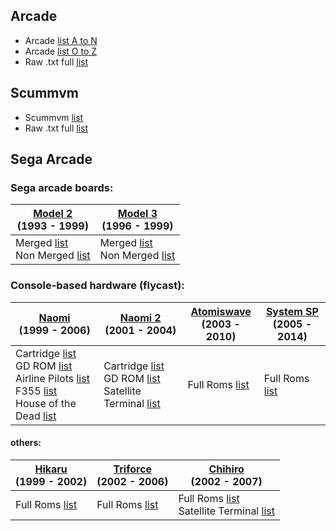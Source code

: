 ## Arcade 
- Arcade [list A to N](https://github.com/matakko/rom-name/blob/main/systems/arcade-a-to-n.md)
- Arcade [list O to Z](https://github.com/matakko/rom-name/blob/main/systems/arcade-o-to-z.md)
- Raw .txt full [list](https://github.com/matakko/rom-name/blob/main/txt/arcade-name.txt)


## Scummvm

- Scummvm  [list](https://github.com/matakko/rom-name/blob/main/systems/scummvm.md)
- Raw .txt full [list](https://github.com/matakko/rom-name/blob/main/txt/scummvm-name.txt)

## Sega Arcade 
### Sega arcade boards:
  
| [Model 2](https://github.com/matakko/rom-name/blob/main/systems/model2.md) <br /> (1993 - 1999)    | [Model 3](https://github.com/matakko/rom-name/blob/main/systems/model3.md) <br /> (1996 - 1999)    |
| -------------------------------------------------------------------------------------------------- | -------------------------------------------------------------------------------------------------- | 
| Merged [list](https://github.com/matakko/rom-name/blob/main/systems/model2.md#merged-list) <br /> Non Merged [list](https://github.com/matakko/rom-name/blob/main/systems/model2.md#non-merged-list) | Merged [list](https://github.com/matakko/rom-name/blob/main/systems/model3.md#merged-list) <br />Non Merged [list](https://github.com/matakko/rom-name/blob/main/systems/model3.md#non-merged-list) |
### Console-based hardware (flycast):

|  [Naomi](https://github.com/matakko/rom-name/blob/main/systems/naomi.md) <br /> (1999 - 2006)    |  [Naomi 2](https://github.com/matakko/rom-name/blob/main/systems/naomi2.md) <br /> (2001 - 2004)    |  [Atomiswave](https://github.com/matakko/rom-name/blob/main/systems/atomiswave.md) <br /> (2003 - 2010)    | [System SP](https://github.com/matakko/rom-name/blob/main/systems/systemsp.md) <br /> (2005 - 2014)    | 
| ------------------------ | ------------------------ | ------------------------ | ------------------------ | 
| Cartridge [list](https://github.com/matakko/rom-name/blob/main/systems/naomi.md#roms-list) <br /> GD ROM [list](https://github.com/matakko/rom-name/blob/main/systems/naomi.md#roms-list-1) <br /> Airline Pilots [list](https://github.com/matakko/rom-name/blob/main/systems/naomi.md#airline-pilots) <br /> F355 [list](https://github.com/matakko/rom-name/blob/main/systems/naomi.md#f355) <br /> House of the Dead [list](https://github.com/matakko/rom-name/blob/main/systems/naomi.md#house-of-the-dead)     | Cartridge [list](https://github.com/matakko/rom-name/blob/main/systems/naomi2.md#naomi-2-cartridge)<br /> GD ROM [list](https://github.com/matakko/rom-name/blob/main/systems/naomi2.md#naomi-2-gd-rom)  <br />Satellite Terminal [list](https://github.com/matakko/rom-name/blob/main/systems/naomi2.md#naomi-2-satellite-terminal)  | Full Roms [list](https://github.com/matakko/rom-name/blob/main/systems/atomiswave.md#roms-list) | Full Roms [list](https://github.com/matakko/rom-name/blob/main/systems/systemsp.md#roms-list)  |

#### others:

| [Hikaru](https://github.com/matakko/rom-name/blob/main/systems/hikaru.md)<br />(1999 - 2002) | [Triforce](https://github.com/matakko/rom-name/blob/main/systems/triforce.md)<br />(2002 - 2006)  | [Chihiro](https://github.com/matakko/rom-name/blob/main/systems/chihiro.md)<br />(2002 - 2007) |  
| ------------------------ | ------------------------------- | ------------------------ | 
| Full Roms [list](https://github.com/matakko/rom-name/blob/main/systems/hikaru.md#roms-list) | Full Roms [list](https://github.com/matakko/rom-name/blob/main/systems/triforce.md#triforce) | Full Roms [list](https://github.com/matakko/rom-name/blob/main/systems/chihiro.md#chihiro) <br /> Satellite Terminal [list](https://github.com/matakko/rom-name/blob/main/systems/chihiro.md#chihiro-satellite-terminal) |


